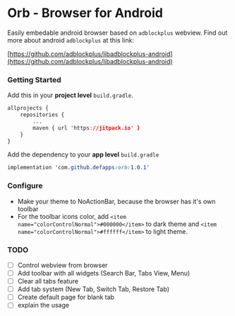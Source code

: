 # Orb - Browser for Android

Easily embedable android browser based on `adblockplus` webview. Find out more about android `adblockplus` at this link:

[https://github.com/adblockplus/libadblockplus-android](https://github.com/adblockplus/libadblockplus-android)


### Getting Started

Add this in your **project level** `build.gradle`.

```css
allprojects {
    repositories {
        ...
        maven { url 'https://jitpack.io' }
    }
}
```

Add the dependency to your **app level** `build.gradle`

```css
implementation 'com.github.defapps:orb:1.0.1'
```

### Configure

- Make your theme to NoActionBar, because the browser has it's own toolbar
- For the toolbar icons color, add `<item name="colorControlNormal">#000000</item>` to dark theme and `<item name="colorControlNormal">#ffffff</item>` to light theme.

### TODO

- [ ] Control webview from browser
- [ ] Add toolbar with all widgets (Search Bar, Tabs View, Menu)
- [ ] Clear all tabs feature
- [ ] Add tab system (New Tab, Switch Tab, Restore Tab)
- [ ] Create default page for blank tab
- [ ] explain the usage
